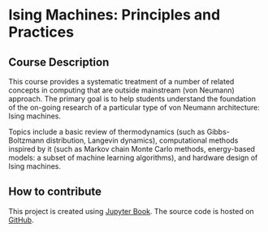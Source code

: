 # Ising Machines: Principles and Practices

## Course Description

This course provides a systematic treatment of a number of related concepts in computing that are outside mainstream (von Neumann) approach. The primary goal is to help students understand the foundation of the on-going research of a particular type of von Neumann architecture: Ising machines.

Topics include a basic review of thermodynamics (such as Gibbs-Boltzmann distribution, Langevin dynamics), computational methods inspired by it (such as Markov chain Monte Carlo methods, energy-based models: a subset of machine learning algorithms), and hardware design of Ising machines.

## How to contribute

This project is created using [Jupyter Book](https://jupyterbook.org/intro.html). The source code is hosted on [GitHub](#).
